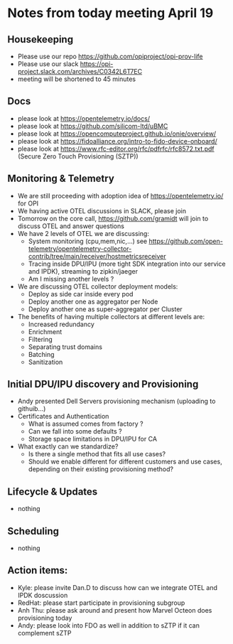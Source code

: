 # Notes from today meeting April 19

## Housekeeping
- Please use our repo https://github.com/opiproject/opi-prov-life
- Please use our slack https://opi-project.slack.com/archives/C0342L6T7EC
- meeting will be shortened to 45 minutes

## Docs
- please look at https://opentelemetry.io/docs/
- please look at https://github.com/silicom-ltd/uBMC
- please look at https://opencomputeproject.github.io/onie/overview/
- please look at https://fidoalliance.org/intro-to-fido-device-onboard/
- please look at https://www.rfc-editor.org/rfc/pdfrfc/rfc8572.txt.pdf (Secure Zero Touch Provisioning (SZTP))

## Monitoring & Telemetry
- We are still proceeding with adoption idea of https://opentelemetry.io/ for OPI
- We having active OTEL discussions in SLACK, please join
- Tomorrow on the core call, https://github.com/gramidt will join to discuss OTEL and answer questions
- We have 2 levels of OTEL we are discussing:
  - System monitoring (cpu,mem,nic,...) see https://github.com/open-telemetry/opentelemetry-collector-contrib/tree/main/receiver/hostmetricsreceiver
  - Tracing inside DPU/IPU (more tight SDK integration into our service and IPDK), streaming to zipkin/jaeger
  - Am I missing another levels ?
- We are discussing OTEL collector deployment models:
  - Deploy as side car inside every pod
  - Deploy another one as aggregator per Node
  - Deploy another one as super-aggregator per Cluster
- The benefits of having multiple collectors at different levels are:
  - Increased redundancy
  - Enrichment
  - Filtering
  - Separating trust domains
  - Batching
  - Sanitization

## Initial DPU/IPU discovery and Provisioning
- Andy presented Dell Servers provisioning mechanism (uploading to githuib...)
- Certificates and Authentication
  - What is assumed comes from factory ?
  - Can we fall into some defaults ?
  - Storage space limitations in DPU/IPU for CA
- What exactly can we standardize?
  - Is there a single method that fits all use cases? 
  - Should we enable different for different customers and use cases, depending on their existing provisioning method?

## Lifecycle & Updates
- nothing

## Scheduling
- nothing

## Action items:
- Kyle: please invite Dan.D to discuss how can we integrate OTEL and IPDK doscussion
- RedHat: please start participate in provisioning subgroup
- Anh Thu: please ask around and present how Marvel Octeon does provisioning today
- Andy: please look into FDO as well in addition to sZTP if it can complement sZTP

